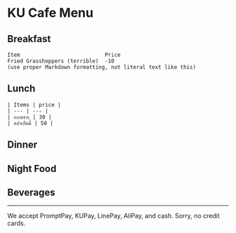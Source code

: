 # KU Cafe Menu


## Breakfast

    Item                           Price
    Fried Grasshoppers (terrible)  -10
    (use proper Markdown formatting, not literal text like this)

## Lunch 
    | Items | price |
    | --- | --- |
    | กะเพราะ | 30 |
    | สปาเก็ตตี้ | 50 |
    
## Dinner


## Night Food


## Beverages



---

We accept PromptPay, KUPay, LinePay, AliPay, and cash. Sorry, no credit cards.
